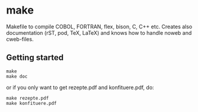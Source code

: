 # make

Makefile to compile COBOL, FORTRAN, flex, bison, C, C++ etc.
Creates also documentation (rST, pod, TeX, LaTeX) and knows how to handle noweb and cweb-files.

## Getting started

```
make
make doc
```

or if you only want to get rezepte.pdf and konfituere.pdf, do:
```
make rezepte.pdf
make konfituere.pdf
```
